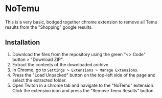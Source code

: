 # NoTemu
This is a very basic, bodged together chrome extension to remove all Temu results from the "Shopping" google results.

## Installation
1. Download the files from the repository using the green "<> Code" button > "Download ZIP".
2. Extract the contents of the downloaded archive.
3. In Chrome, go to `Settings > Extensions > Manage Extensions`.
4. Press the "Load Unpacked" button on the top-left side of the page and select the extracted folder.
5. Open Twitch in a chrome tab and navigate to the "NoTemu" extension. Click the extension icon and press the "Remove Temu Results" button.